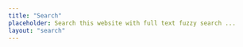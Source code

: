 ```yaml
---
title: "Search"
placeholder: Search this website with full text fuzzy search ...
layout: "search"
---
```


<script defer loading="lazy" async src="https://cse.google.com/cse.js?cx=4269bf6b77dbf4cae">
</script>
<!-- <div class="gcse-search"></div> -->